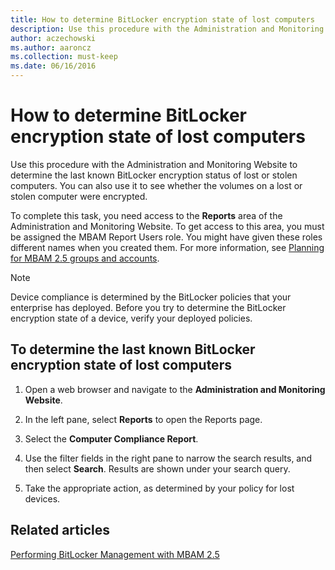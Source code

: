 ```yaml
---
title: How to determine BitLocker encryption state of lost computers
description: Use this procedure with the Administration and Monitoring website to determine the last known BitLocker encryption status of lost or stolen computers and whether the volumes on a lost or stolen computer were encrypted.
author: aczechowski
ms.author: aaroncz
ms.collection: must-keep
ms.date: 06/16/2016
---
```


# How to determine BitLocker encryption state of lost computers

Use this procedure with the Administration and Monitoring Website to determine the last known BitLocker encryption status of lost or stolen computers. You can also use it to see whether the volumes on a lost or stolen computer were encrypted.

To complete this task, you need access to the **Reports** area of the Administration and Monitoring Website. To get access to this area, you must be assigned the MBAM Report Users role. You might have given these roles different names when you created them. For more information, see [Planning for MBAM 2.5 groups and accounts](planning-for-mbam-25-groups-and-accounts.md#bkmk-helpdesk-roles).

> [!NOTE]
> Device compliance is determined by the BitLocker policies that your enterprise has deployed. Before you try to determine the BitLocker encryption state of a device, verify your deployed policies.

## To determine the last known BitLocker encryption state of lost computers

1.  Open a web browser and navigate to the **Administration and Monitoring Website**.

2.  In the left pane, select **Reports** to open the Reports page.

3.  Select the **Computer Compliance Report**.

4.  Use the filter fields in the right pane to narrow the search results, and then select **Search**. Results are shown under your search query.

5.  Take the appropriate action, as determined by your policy for lost devices.

## Related articles

[Performing BitLocker Management with MBAM 2.5](performing-bitlocker-management-with-mbam-25.md)
